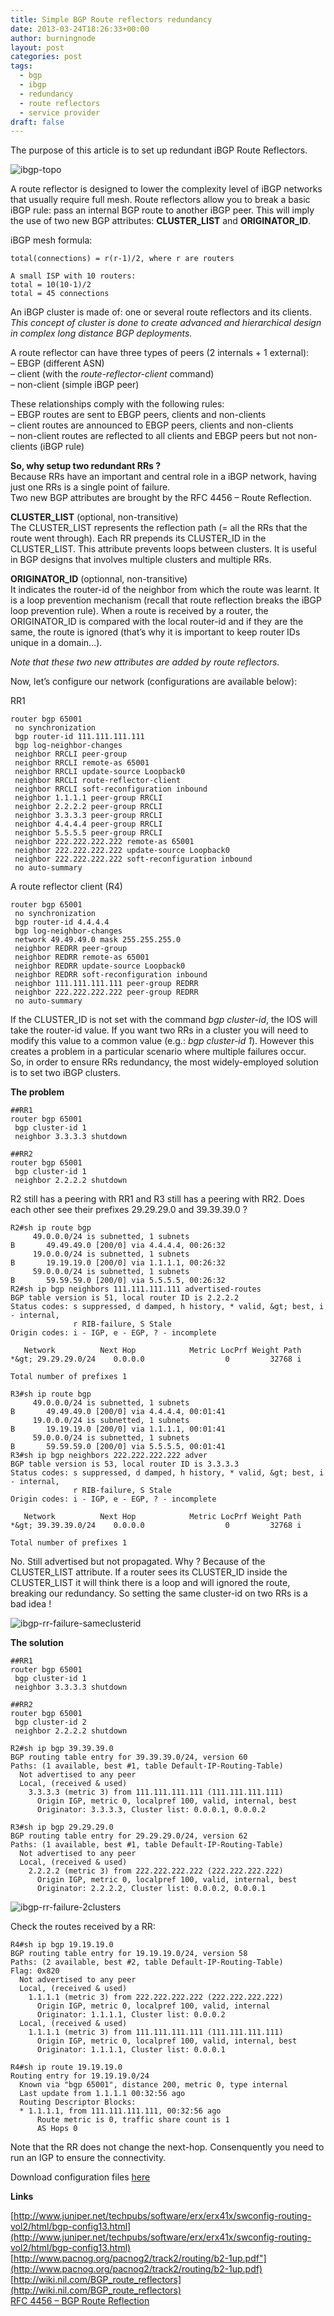 ```yaml
---
title: Simple BGP Route reflectors redundancy
date: 2013-03-24T18:26:33+00:00
author: burningnode
layout: post
categories: post
tags:
  - bgp
  - ibgp
  - redundancy
  - route reflectors
  - service provider
draft: false
---
```


The purpose of this article is to set up redundant iBGP Route Reflectors.

![ibgp-topo](/ibgp-topo.png)
  
A route reflector is designed to lower the complexity level of iBGP networks that usually require full mesh. Route reflectors allow you to break a basic iBGP rule: pass an internal BGP route to another iBGP peer. This will imply the use of two new BGP attributes: **CLUSTER_LIST** and **ORIGINATOR_ID**.

iBGP mesh formula:

```
total(connections) = r(r-1)/2, where r are routers

A small ISP with 10 routers:
total = 10(10-1)/2
total = 45 connections
```

An iBGP cluster is made of: one or several route reflectors and its clients. _This concept of cluster is done to create advanced and hierarchical design in complex long distance BGP deployments._

A route reflector can have three types of peers (2 internals + 1 external):  
&#8211; EBGP (different ASN)  
&#8211; client (with the _route-reflector-client_ command)  
&#8211; non-client (simple iBGP peer)

These relationships comply with the following rules:  
&#8211; EBGP routes are sent to EBGP peers, clients and non-clients  
&#8211; client routes are announced to EBGP peers, clients and non-clients  
&#8211; non-client routes are reflected to all clients and EBGP peers but not non-clients (iBGP rule)

**So, why setup two redundant RRs ?**  
Because RRs have an important and central role in a iBGP network, having just one RRs is a single point of failure.  
Two new BGP attributes are brought by the RFC 4456 &#8211; Route Reflection.

**CLUSTER_LIST** (optional, non-transitive)  
The CLUSTER\_LIST represents the reflection path (= all the RRs that the route went through). Each RR prepends its CLUSTER\_ID in the CLUSTER_LIST. This attribute prevents loops between clusters. It is useful in BGP designs that involves multiple clusters and multiple RRs.

**ORIGINATOR_ID** (optionnal, non-transitive)  
It indicates the router-id of the neighbor from which the route was learnt. It is a loop prevention mechanism (recall that route reflection breaks the iBGP loop prevention rule). When a route is received by a router, the ORIGINATOR_ID is compared with the local router-id and if they are the same, the route is ignored (that&#8217;s why it is important to keep router IDs unique in a domain&#8230;).

_Note that these two new attributes are added by route reflectors._

Now, let&#8217;s configure our network (configurations are available below):

RR1
```
router bgp 65001
 no synchronization
 bgp router-id 111.111.111.111
 bgp log-neighbor-changes
 neighbor RRCLI peer-group
 neighbor RRCLI remote-as 65001
 neighbor RRCLI update-source Loopback0
 neighbor RRCLI route-reflector-client
 neighbor RRCLI soft-reconfiguration inbound
 neighbor 1.1.1.1 peer-group RRCLI
 neighbor 2.2.2.2 peer-group RRCLI
 neighbor 3.3.3.3 peer-group RRCLI
 neighbor 4.4.4.4 peer-group RRCLI
 neighbor 5.5.5.5 peer-group RRCLI
 neighbor 222.222.222.222 remote-as 65001
 neighbor 222.222.222.222 update-source Loopback0
 neighbor 222.222.222.222 soft-reconfiguration inbound
 no auto-summary
```

A route reflector client (R4)

```
router bgp 65001
 no synchronization
 bgp router-id 4.4.4.4
 bgp log-neighbor-changes
 network 49.49.49.0 mask 255.255.255.0
 neighbor REDRR peer-group
 neighbor REDRR remote-as 65001
 neighbor REDRR update-source Loopback0
 neighbor REDRR soft-reconfiguration inbound
 neighbor 111.111.111.111 peer-group REDRR
 neighbor 222.222.222.222 peer-group REDRR
 no auto-summary
```

If the CLUSTER_ID is not set with the command _bgp cluster-id_, the IOS will take the router-id value. If you want two RRs in a cluster you will need to modify this value to a common value (e.g.: _bgp cluster-id 1_). However this creates a problem in a particular scenario where multiple failures occur.  
So, in order to ensure RRs redundancy, the most widely-employed solution is to set two iBGP clusters.

**The problem**

```
##RR1
router bgp 65001
 bgp cluster-id 1
 neighbor 3.3.3.3 shutdown

##RR2
router bgp 65001
 bgp cluster-id 1
 neighbor 2.2.2.2 shutdown
```

R2 still has a peering with RR1 and R3 still has a peering with RR2. Does each other see their prefixes 29.29.29.0 and 39.39.39.0 ?

```
R2#sh ip route bgp
     49.0.0.0/24 is subnetted, 1 subnets
B       49.49.49.0 [200/0] via 4.4.4.4, 00:26:32
     19.0.0.0/24 is subnetted, 1 subnets
B       19.19.19.0 [200/0] via 1.1.1.1, 00:26:32
     59.0.0.0/24 is subnetted, 1 subnets
B       59.59.59.0 [200/0] via 5.5.5.5, 00:26:32
R2#sh ip bgp neighbors 111.111.111.111 advertised-routes
BGP table version is 51, local router ID is 2.2.2.2
Status codes: s suppressed, d damped, h history, * valid, &gt; best, i - internal,
              r RIB-failure, S Stale
Origin codes: i - IGP, e - EGP, ? - incomplete

   Network          Next Hop            Metric LocPrf Weight Path
*&gt; 29.29.29.0/24    0.0.0.0                  0         32768 i

Total number of prefixes 1

R3#sh ip route bgp
     49.0.0.0/24 is subnetted, 1 subnets
B       49.49.49.0 [200/0] via 4.4.4.4, 00:01:41
     19.0.0.0/24 is subnetted, 1 subnets
B       19.19.19.0 [200/0] via 1.1.1.1, 00:01:41
     59.0.0.0/24 is subnetted, 1 subnets
B       59.59.59.0 [200/0] via 5.5.5.5, 00:01:41
R3#sh ip bgp neighbors 222.222.222.222 adver
BGP table version is 53, local router ID is 3.3.3.3
Status codes: s suppressed, d damped, h history, * valid, &gt; best, i - internal,
              r RIB-failure, S Stale
Origin codes: i - IGP, e - EGP, ? - incomplete

   Network          Next Hop            Metric LocPrf Weight Path
*&gt; 39.39.39.0/24    0.0.0.0                  0         32768 i

Total number of prefixes 1
```

No. Still advertised but not propagated. Why ? Because of the CLUSTER\_LIST attribute. If a router sees its CLUSTER\_ID inside the CLUSTER_LIST it will think there is a loop and will ignored the route, breaking our redundancy. So setting the same cluster-id on two RRs is a bad idea !

![ibgp-rr-failure-sameclusterid](/ibgp-rr-failure-sameclusterid.png)

**The solution**

```
##RR1
router bgp 65001
 bgp cluster-id 1
 neighbor 3.3.3.3 shutdown

##RR2
router bgp 65001
 bgp cluster-id 2
 neighbor 2.2.2.2 shutdown

R2#sh ip bgp 39.39.39.0
BGP routing table entry for 39.39.39.0/24, version 60
Paths: (1 available, best #1, table Default-IP-Routing-Table)
  Not advertised to any peer
  Local, (received & used)
    3.3.3.3 (metric 3) from 111.111.111.111 (111.111.111.111)
      Origin IGP, metric 0, localpref 100, valid, internal, best
      Originator: 3.3.3.3, Cluster list: 0.0.0.1, 0.0.0.2

R3#sh ip bgp 29.29.29.0
BGP routing table entry for 29.29.29.0/24, version 62
Paths: (1 available, best #1, table Default-IP-Routing-Table)
  Not advertised to any peer
  Local, (received & used)
    2.2.2.2 (metric 3) from 222.222.222.222 (222.222.222.222)
      Origin IGP, metric 0, localpref 100, valid, internal, best
      Originator: 2.2.2.2, Cluster list: 0.0.0.2, 0.0.0.1
```

![ibgp-rr-failure-2clusters](/ibgp-rr-failure-2clusters.png)


Check the routes received by a RR:

```
R4#sh ip bgp 19.19.19.0
BGP routing table entry for 19.19.19.0/24, version 58
Paths: (2 available, best #2, table Default-IP-Routing-Table)
Flag: 0x820
  Not advertised to any peer
  Local, (received & used)
    1.1.1.1 (metric 3) from 222.222.222.222 (222.222.222.222)
      Origin IGP, metric 0, localpref 100, valid, internal
      Originator: 1.1.1.1, Cluster list: 0.0.0.2
  Local, (received & used)
    1.1.1.1 (metric 3) from 111.111.111.111 (111.111.111.111)
      Origin IGP, metric 0, localpref 100, valid, internal, best
      Originator: 1.1.1.1, Cluster list: 0.0.0.1

R4#sh ip route 19.19.19.0
Routing entry for 19.19.19.0/24
  Known via "bgp 65001", distance 200, metric 0, type internal
  Last update from 1.1.1.1 00:32:56 ago
  Routing Descriptor Blocks:
  * 1.1.1.1, from 111.111.111.111, 00:32:56 ago
      Route metric is 0, traffic share count is 1
      AS Hops 0
```

Note that the RR does not change the next-hop. Consenquently you need to run an IGP to ensure the connectivity.

Download configuration files [here](/BGP-RR-Redundancy-Lab.zip)


**Links**

[http://www.juniper.net/techpubs/software/erx/erx41x/swconfig-routing-vol2/html/bgp-config13.html](http://www.juniper.net/techpubs/software/erx/erx41x/swconfig-routing-vol2/html/bgp-config13.html)    
[http://www.pacnog.org/pacnog2/track2/routing/b2-1up.pdf"](http://www.pacnog.org/pacnog2/track2/routing/b2-1up.pdf)  
[http://wiki.nil.com/BGP_route_reflectors](http://wiki.nil.com/BGP_route_reflectors)  
[RFC 4456 &#8211; BGP Route Reflection](http://tools.ietf.org/html/rfc4456)  